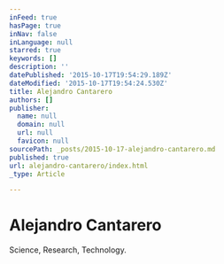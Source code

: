 ```yaml
---
inFeed: true
hasPage: true
inNav: false
inLanguage: null
starred: true
keywords: []
description: ''
datePublished: '2015-10-17T19:54:29.189Z'
dateModified: '2015-10-17T19:54:24.530Z'
title: Alejandro Cantarero
authors: []
publisher:
  name: null
  domain: null
  url: null
  favicon: null
sourcePath: _posts/2015-10-17-alejandro-cantarero.md
published: true
url: alejandro-cantarero/index.html
_type: Article

---
```

# Alejandro Cantarero

Science, Research, Technology.